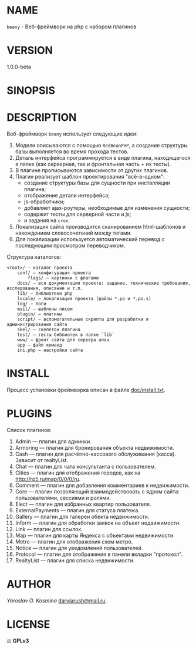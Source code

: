 # NAME 

`beany` - Веб-фреймворк на php c набором плагинов

# VERSION

1.0.0-beta

# SINOPSIS



# DESCRIPTION

Веб-фреймворк `beany` использует следующие идеи:

1. Модели описываются с помощью `RedBeanPHP`, а создание структуры базы выполняется во время прохода тестов.
2. Деталь интерфейса программируется в виде плагина, находящегося в папке (как серверная, так и фронтальная часть + их тесты).
3. В плагине прописываются зависимости от других плагинов.
4. Плагин реализует шаблон проектирования "всё-в-одном": 
	* создание структуры базы для сущности при инсталляции плагина;
	* отображение детали интерфейса;
	* js-обработчики;
	* добавляет ajax-роутеры, необходимые для изменения сущности;
	* содержит тесты для серверной части и js;
	* и задания на `cron`.
5. Локализация сайта производится сканированием html-шаблонов и нахождением словосочетаний между тегами.
6. Для локализации используется автоматический перевод с последующим просмотром переводчиком.


Структура каталогов:

```
<root>/ — каталог проекта
	conf/ — конфигурация проекта
		flags/ — картинки с флагами
	docs/ — вся документация проекта: задание, технические требования, исследования, описание и т.п.
	lib/ — библиотеки php
	locale/ — локализация проекта (файлы *.po и *.po.s)
	log/ — логи
	mail/ — шаблоны писем
	plugin/ — плагины
	script/ — вспомогательные скрипты для разработки и администрирования сайта
	skel/ — скелетон плагина
	test/ — тесты библиотек в папке `lib`
	www/ — фронт сайта для сервера апач
	app — файл команд
	ini.php — настройки сайта
```

# INSTALL

Процесс установки фреймворка описан в файле [doc/install.txt](doc/install.txt).

# PLUGINS

Список плагинов:

1. Admin — плагин для админки.
1. Armoring — плагин для бронирования объекта недвижимости.
1. Cash — плагин для расчётно-кассового обслуживания (касса). Зависит от realtyList.
1. Chat — плагин для чата консультанта с пользователем.
1. Cities — плагин для отображения городов, как на http://rp5.ru/map/0/0/0/ru.
1. Comment — плагин для добавления комментариев к недвижимости.
1. Core — плагин позволяющий взаимодействовать с ядром сайта: пользователями, сессиями и ролями.
1. Elect — плагин для избранных квартир пользователя.
1. ExternalPayments — плагин для статуса платежа.
1. Gallery — плагин для галереи обекта недвижимости.
1. Inform — плагин для обработки заявок на объект недвижимости.
1. Link — плагин для ссылок.
1. Map — плагин для карты Яндекса с объектами недвижимости.
1. Metro — плагин для отображения схем метро.
1. Notice — плагин для уведомлений пользователей.
1. Protocol — плагин для отображения в панели вкладки "протокол".
1. RealtyList — плагин для списка недвижимости.

# AUTHOR

_Yaroslav O. Kosmina_ <darviarush@mail.ru>.

# LICENSE

⚖ **GPLv3**
